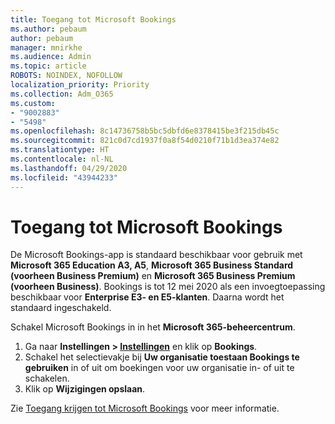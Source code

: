 ```yaml
---
title: Toegang tot Microsoft Bookings
ms.author: pebaum
author: pebaum
manager: mnirkhe
ms.audience: Admin
ms.topic: article
ROBOTS: NOINDEX, NOFOLLOW
localization_priority: Priority
ms.collection: Adm_O365
ms.custom:
- "9002883"
- "5498"
ms.openlocfilehash: 8c14736758b5bc5dbfd6e8378415be3f215db45c
ms.sourcegitcommit: 821c0d7cd1937f0a8f54d0210f71b1d3ea374e82
ms.translationtype: HT
ms.contentlocale: nl-NL
ms.lasthandoff: 04/29/2020
ms.locfileid: "43944233"
---
```

# <a name="get-access-to-microsoft-bookings"></a>Toegang tot Microsoft Bookings

De Microsoft Bookings-app is standaard beschikbaar voor gebruik met **Microsoft 365 Education A3, A5**, **Microsoft 365 Business Standard (voorheen Business Premium)** en **Microsoft 365 Business Premium (voorheen Business)**. Bookings is tot 12 mei 2020 als een invoegtoepassing beschikbaar voor **Enterprise E3- en E5-klanten**. Daarna wordt het standaard ingeschakeld.

Schakel Microsoft Bookings in in het **Microsoft 365-beheercentrum**.

1. Ga naar **Instellingen > [Instellingen](https://admin.microsoft.com/Adminportal/Home?source=applauncher#/Settings/Services)** en klik op **Bookings**.
2. Schakel het selectievakje bij **Uw organisatie toestaan Bookings te gebruiken** in of uit om boekingen voor uw organisatie in- of uit te schakelen.
3. Klik op **Wijzigingen opslaan**.

Zie [Toegang krijgen tot Microsoft Bookings](https://support.microsoft.com/nl-NL/office/get-access-to-microsoft-bookings-5382dc07-aaa5-45c9-8767-502333b214ce) voor meer informatie.
